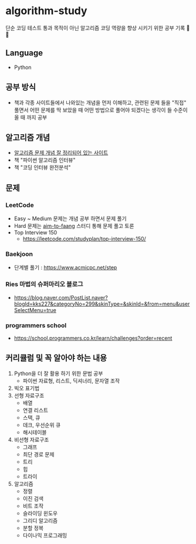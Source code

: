 # algorithm-study
단순 코딩 테스트 통과 목적이 아닌 알고리즘 코딩 역량을 향상 시키기 위한 공부 기록 🤩💕

## Language 
- Python


## 공부 방식
- 책과 각종 사이트들에서 나와있는 개념을 먼저 이해하고, 관련된 문제 들을 "직접" 풀면서 어떤 문제를 딱 보았을 때 어떤 방법으로 풀어야 되겠다는 생각이 들 수준이 올 때 까지 공부


## 알고리즘 개념
- [알고리즘 문제 개념 잘 정리되어 있는 사이트](https://m.blog.naver.com/kks227)
- 책 "파이썬 알고리즘 인터뷰"
- 책 "코딩 인터뷰 완전분석" 

## 문제
### LeetCode
- Easy ~ Medium 문제는 개념 공부 하면서 문제 풀기
- Hard 문제는 [aim-to-faang](https://github.com/wool0826/aim-to-faang) 스터디 통해 문제 풀고 토론
- Top Interview 150
  - https://leetcode.com/studyplan/top-interview-150/
### Baekjoon
- 단계별 풀기 : https://www.acmicpc.net/step
### Ries 마법의 슈퍼마리오 블로그
- https://blog.naver.com/PostList.naver?blogId=kks227&categoryNo=299&skinType=&skinId=&from=menu&userSelectMenu=true
### programmers school
- https://school.programmers.co.kr/learn/challenges?order=recent


## 커리큘럼 및 꼭 알아야 하는 내용 
1. Python을 더 잘 활용 하기 위한 문법 공부
   - 파이썬 자료형, 리스트, 딕셔너리, 문자열 조작
2. 빅오 표기법
3. 선형 자료구조 
   - 배열
   - 연결 리스트
   - 스택, 큐
   - 데크, 우선순위 큐
   - 해시테이블
4. 비선형 자료구조
   - 그래프
   - 최단 경로 문제
   - 트리 
   - 힙 
   - 트라이 
5. 알고리즘
   - 정렬 
   - 이진 검색
   - 비트 조작
   - 슬라이딩 윈도우 
   - 그리디 알고리즘 
   - 분할 정복
   - 다이나믹 프로그래밍
